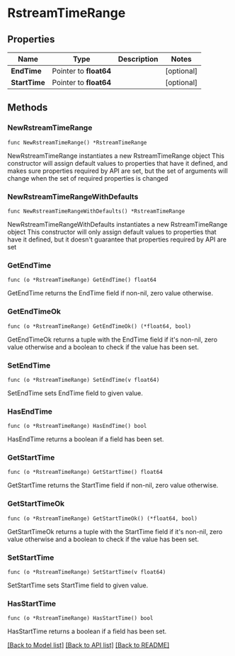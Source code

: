 # RstreamTimeRange

## Properties

Name | Type | Description | Notes
------------ | ------------- | ------------- | -------------
**EndTime** | Pointer to **float64** |  | [optional] 
**StartTime** | Pointer to **float64** |  | [optional] 

## Methods

### NewRstreamTimeRange

`func NewRstreamTimeRange() *RstreamTimeRange`

NewRstreamTimeRange instantiates a new RstreamTimeRange object
This constructor will assign default values to properties that have it defined,
and makes sure properties required by API are set, but the set of arguments
will change when the set of required properties is changed

### NewRstreamTimeRangeWithDefaults

`func NewRstreamTimeRangeWithDefaults() *RstreamTimeRange`

NewRstreamTimeRangeWithDefaults instantiates a new RstreamTimeRange object
This constructor will only assign default values to properties that have it defined,
but it doesn't guarantee that properties required by API are set

### GetEndTime

`func (o *RstreamTimeRange) GetEndTime() float64`

GetEndTime returns the EndTime field if non-nil, zero value otherwise.

### GetEndTimeOk

`func (o *RstreamTimeRange) GetEndTimeOk() (*float64, bool)`

GetEndTimeOk returns a tuple with the EndTime field if it's non-nil, zero value otherwise
and a boolean to check if the value has been set.

### SetEndTime

`func (o *RstreamTimeRange) SetEndTime(v float64)`

SetEndTime sets EndTime field to given value.

### HasEndTime

`func (o *RstreamTimeRange) HasEndTime() bool`

HasEndTime returns a boolean if a field has been set.

### GetStartTime

`func (o *RstreamTimeRange) GetStartTime() float64`

GetStartTime returns the StartTime field if non-nil, zero value otherwise.

### GetStartTimeOk

`func (o *RstreamTimeRange) GetStartTimeOk() (*float64, bool)`

GetStartTimeOk returns a tuple with the StartTime field if it's non-nil, zero value otherwise
and a boolean to check if the value has been set.

### SetStartTime

`func (o *RstreamTimeRange) SetStartTime(v float64)`

SetStartTime sets StartTime field to given value.

### HasStartTime

`func (o *RstreamTimeRange) HasStartTime() bool`

HasStartTime returns a boolean if a field has been set.


[[Back to Model list]](../README.md#documentation-for-models) [[Back to API list]](../README.md#documentation-for-api-endpoints) [[Back to README]](../README.md)


